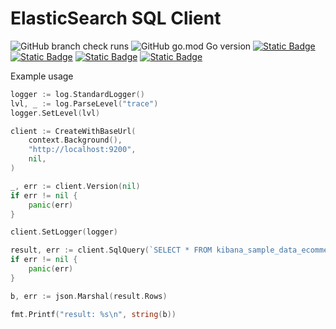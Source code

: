 ElasticSearch SQL Client
=======

![GitHub branch check runs](https://img.shields.io/github/check-runs/datamin-io/es-sql-client/main?color=green)
![GitHub go.mod Go version](https://img.shields.io/github/go-mod/go-version/datamin-io/es-sql-client?color=blue)
<a href="https://github.com/datamin-io/es-sql-client?tab=Apache-2.0-1-ov-file">![Static Badge](https://img.shields.io/badge/license-Apache%202.0-blue)</a>
<a href="https://datamin.io" target="_blank">![Static Badge](https://img.shields.io/badge/website-datamin.io-blue)</a>
<a href="https://docs.datamin.io" target="_blank">![Static Badge](https://img.shields.io/badge/documentation-docs.datamin.io-blue)</a>
<a href="https://join.slack.com/t/datamincommunity/shared_invite/zt-2nawzl6h0-qqJ0j7Vx_AEHfnB45xJg2Q" target="_blank">![Static Badge](https://img.shields.io/badge/community-join%20Slack-blue)</a>

Example usage

```go
logger := log.StandardLogger()
lvl, _ := log.ParseLevel("trace")
logger.SetLevel(lvl)

client := CreateWithBaseUrl(
    context.Background(),
    "http://localhost:9200",
    nil,
)

_, err := client.Version(nil)
if err != nil {
    panic(err)
}

client.SetLogger(logger)

result, err := client.SqlQuery(`SELECT * FROM kibana_sample_data_ecommerce WHERE "category" = 'Men''s Shoes' LIMIT 2`)
if err != nil {
    panic(err)
}

b, err := json.Marshal(result.Rows)

fmt.Printf("result: %s\n", string(b))
```

